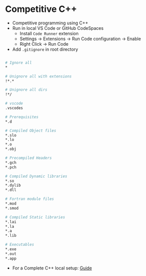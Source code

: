 # Competitive C++

- Competitive programming using C++
- Run in local VS Code or GitHub CodeSpaces
  - Install `Code Runner` extension
  - Settings &rarr; Extensions &rarr; Run Code configuration &rarr; Enable
  - Right Click &rarr; Run Code
- Add `.gitignore` in root directory

```bash title=".gitignore"

# Ignore all
*

# Unignore all with extensions
!*.*

# Unignore all dirs
!*/

# vscode
.vscodes

# Prerequisites
*.d

# Compiled Object files
*.slo
*.lo
*.o
*.obj

# Precompiled Headers
*.gch
*.pch

# Compiled Dynamic libraries
*.so
*.dylib
*.dll

# Fortran module files
*.mod
*.smod

# Compiled Static libraries
*.lai
*.la
*.a
*.lib

# Executables
*.exe
*.out
*.app
```

- For a Complete C++ local setup: [Guide](https://dev-handbook.now.sh/languages/cpp/cpp)
